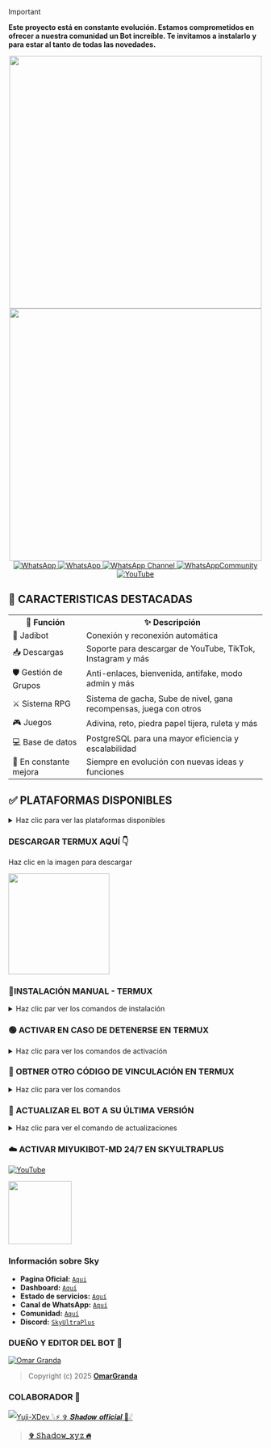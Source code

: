 > [!IMPORTANT]
> **Este proyecto está en constante evolución. Estamos comprometidos en ofrecer a nuestra comunidad un Bot increíble. Te invitamos a instalarlo y para estar al tanto de todas las novedades.**

<p align="center"> 
  <a href="https://github.com/OmarGranda"><img src="https://readme-typing-svg.herokuapp.com?font=Boldonse&size=20&duration=3000&pause=1000&color=FFC0CB&center=true&width=435&lines=MiyukiBot-MD;%C2%A1El+mejor+bot+de+WhatsApp!" height="500px"></a> 
<img src="https://files.catbox.moe/xr69o2.jpg" width="500" height="500" />

<a href="https://wa.me/51927303598">
    <img 
      title="WhatsApp" 
      src="https://img.shields.io/badge/WhatsApp-Creador-25D366?style=for-the-badge&logo=whatsapp&logoColor=white">
  </a>
  
  <a href="https://wa.me/51908027316">
    <img 
      title="WhatsApp" 
      src="https://img.shields.io/badge/WhatsApp-NÚMERO SECUNDARIO-25D366?style=for-the-badge&logo=whatsapp&logoColor=white">
  </a>
    <a href="https://whatsapp.com/channel/0029Vb6wMPa8kyyTpjBG9C2H">
    <img 
      title="WhatsApp Channel" 
      src="https://img.shields.io/badge/WhatsApp%20Channel-MiyukiBotMD-25D366?style=for-the-badge&logo=whatsapp&logoColor=white">
  </a>
      <a href="https://chat.whatsapp.com/CwedgsWWypMCpn7ZjNhE4g?mode=ems_copy_t">
    <img 
      title="WhatsAppCommunity" 
      src="https://img.shields.io/badge/WhatsApp%20community-MiyukiBotMD-25D366?style=for-the-badge&logo=whatsapp&logoColor=white">
  </a>
   <a href="https://www.youtube.com/@OmarGranda673">
    <img 
      title="YouTube" 
      src="https://img.shields.io/badge/YouTube-MiyukiBotMD-FF0000?style=for-the-badge&logo=youtube&logoColor=white">
  </a>
  
  ## 🌸 CARACTERISTICAS DESTACADAS 

<p align="center">

<table>
  <tr>
    <th>🧠 Función</th>
    <th>✨ Descripción</th>
  </tr>
  <tr>
    <td>🤖 Jadibot</td>
    <td>Conexión y reconexión automática</td>
  </tr>
  <tr>
    <td>📥 Descargas</td>
    <td>Soporte para descargar de YouTube, TikTok, Instagram y más</td>
  </tr>
  <tr>
    <td>🛡️ Gestión de Grupos</td>
    <td>Anti-enlaces, bienvenida, antifake, modo admin y más</td>
  </tr>
  <tr>
    <td>⚔️ Sistema RPG</td>
    <td>Sistema de gacha, Sube de nivel, gana recompensas, juega con otros</td>
  </tr>
  <tr>
    <td>🎮 Juegos</td>
    <td>Adivina, reto, piedra papel tijera, ruleta y más</td>
   </tr>
  <tr>
    <td>💻 Base de datos</td>
    <td>PostgreSQL para una mayor eficiencia y escalabilidad</td>
  </tr>
  <tr>
    <td>🚧 En constante mejora</td>
    <td>Siempre en evolución con nuevas ideas y funciones</td>
  </tr>
</table>

</p>

## ✅ PLATAFORMAS DISPONIBLES

<details>
  <summary>Haz clic para ver las plataformas disponibles</summary>

  - 📱 **Termux**
  - ☁️ **SkyUltraPlus**

</details>

### DESCARGAR TERMUX AQUÍ 👇
Haz clic en la imagen para descargar

<a href="https://www.mediafire.com/file/0m2y32wxccia8o1/com.termux_1022.apk/file"><img src="https://qu.ax/finc.jpg" height="200px"></a> 

### 📱INSTALACIÓN MANUAL - TERMUX

<details>
 <summary>Haz clic par ver los comandos de instalación</summary>
  
> Copia los comandos uno por uno y pegalos en termux

```bash
termux-setup-storage
```

```bash
pkg update && pkg upgrade -y
```

```bash
pkg install git nodejs ffmpeg imagemagick yarn -y
```

```bash
git clone https://github.com/OmarGranda/MiyukiBot-MD && cd MiyukiBot-MD
```

```bash
yarn install
```

```bash
npm install
```

```bash
npm start
```

> Si aparece (Y/I/N/O/D/Z) [default=N] ? use la letra "y" + "ENTER" para continuar con la instalación

</details>

### 🟢 ACTIVAR EN CASO DE DETENERSE EN TERMUX
<details>
 <summary>Haz clic para ver los comandos de activación</summary>
  
> Si después de instalar el bot en Termux se detiene **(pantalla en blanco, pérdida de conexión a Internet, reinicio del dispositivo)**, sigue estos pasos: 

1️⃣ Abre Termux y navega al directorio del bot:
   
```bash
cd MiyukiBot-MD
```

2️⃣ Inicia el bot nuevamente:
  
```bash
npm start
```
</details>

### 🚩 OBTNER OTRO CÓDIGO DE VINCULACIÓN EN TERMUX 
<details>
 <summary>Haz clic para ver los comandos</summary>
  
> Si después de instalar el bot en Termux y iniciar la session del bot **(el numero se va a soporte, se cierra la conexión o demorastes al conectar)**, sigue estos pasos:

1️⃣ Abre Termux y navega al directorio del bot:

```bash
cd MiyukiBot-MD
```

2️⃣ Elimina la carpeta MiniSession:

```bash
rm -rf Sessions
```

3️⃣ Inicia el bot nuevamente:

```bash
npm start
```
</details>

### 🚀 ACTUALIZAR EL BOT A SU ÚLTIMA VERSIÓN 
<details>
 <summary>Haz clic para ver el comando de actualizaciones</summary>
  
> Copia y pega dentro de termux
  
```bash
 grep -q 'bash\|wget' <(dpkg -l) || apt install -y bash wget && wget -O - https://raw.githubusercontent.com/OmarGranda/MiyukiBot-MD-Bot/main/update.sh | bash
```
</details>

### ☁️ ACTIVAR MIYUKIBOT-MD 24/7 EN SKYULTRAPLUS
[![YouTube](https://img.shields.io/badge/SkyUltraPlus-Host-FF0000?style=for-the-badge&logo=youtube&logoColor=white)](https://youtu.be/fZbcCLpSH6Y?si=1sDen7Bzmb7jVpAI)

<a href="https://dash.corinplus.com"><img src="https://qu.ax/wbJoB.png" height="125px"></a>

### Información sobre Sky
- **Pagina Oficial:** [`Aqui`](https://skyultraplus.com)
- **Dashboard:** [`Aquí`](https://dash.skyultraplus.com)
- **Estado de servicios:** [`Aquí`](https://estado.skyultraplus.com)
- **Canal de WhatsApp:** [`Aquí`](https://whatsapp.com/channel/0029VakUvreFHWpyWUr4Jr0g)
- **Comunidad:** [`Aquí`](https://chat.whatsapp.com/E6iWpvGuJ8zJNPbN3zOr0D)
- **Discord:** [`SkyUltraPlus`](https://discord.gg/6saUm5cw)
  
### DUEÑO Y EDITOR DEL BOT 👑
[![Omar Granda](https://avatars.githubusercontent.com/u/230871778?v=4)]()

> Copyright (c) 2025 **[OmarGranda](https://github.com/OmarGranda/MiyukiBot-MD/blob/main/LICENSE)**

### COLABORADOR 🤝

[![Yuji-XDev 𓆩⚡ ✞ 𝑺𝒉𝒂𝒅𝒐𝒘 𝒐𝒇𝒇𝒊𝒄𝒊𝒂𝒍 🍧𓆪](https://avatars.githubusercontent.com/u/196103894?v=4)]()

>  **[✞ 𝚂𝚑𝚊𝚍𝚘𝚠_𝚡𝚢𝚣 🔥](https://github.com/Yuji-XDev)**
